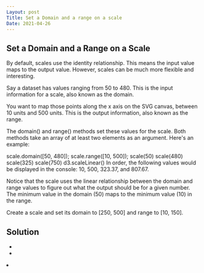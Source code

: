 ```yaml
---
Layout: post
Title: Set a Domain and a range on a scale
Date: 2021-04-26
---
```


## Set a Domain and a Range on a Scale

By default, scales use the identity relationship. This means the input value maps to the output value. However, scales can be much more flexible and interesting.

Say a dataset has values ranging from 50 to 480. This is the input information for a scale, also known as the domain.

You want to map those points along the x axis on the SVG canvas, between 10 units and 500 units. This is the output information, also known as the range.

The domain() and range() methods set these values for the scale. Both methods take an array of at least two elements as an argument. Here's an example:

scale.domain([50, 480]);
scale.range([10, 500]);
scale(50)
scale(480)
scale(325)
scale(750)
d3.scaleLinear()
In order, the following values would be displayed in the console: 10, 500, 323.37, and 807.67.

Notice that the scale uses the linear relationship between the domain and range values to figure out what the output should be for a given number. The minimum value in the domain (50) maps to the minimum value (10) in the range.

Create a scale and set its domain to [250, 500] and range to [10, 150].

## Solution

- <body>
- <script>
  -  const scale = d3.scaleLinear()
  - .domain([250, 500])
- .range([10, 150]);
- const output = scale(50);
  - d3.select("body")
  - .append("h2")
  - .text(output);
  - </script>
- </body>
